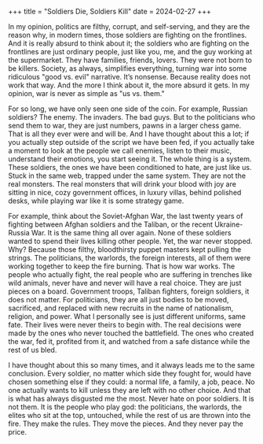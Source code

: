 +++
title = "Soldiers Die, Soldiers Kill"
date = 2024-02-27
+++

In my opinion, politics are filthy, corrupt, and self-serving, and they are the reason why, in modern times, those soldiers are fighting on the frontlines. And it is really absurd to think about it; the soldiers who are fighting on the frontlines are just ordinary people, just like you, me, and the guy working at the supermarket. They have families, friends, lovers. They were not born to be killers. Society, as always, simplifies everything, turning war into some ridiculous "good vs. evil" narrative. It’s nonsense. Because reality does not work that way. And the more I think about it, the more absurd it gets. In my opinion, war is never as simple as "us vs. them."

For so long, we have only seen one side of the coin. For example, Russian soldiers? The enemy. The invaders. The bad guys. But to the politicians who send them to war, they are just numbers, pawns in a larger chess game. That is all they ever were and will be. And I have thought about this a lot; if you actually step outside of the script we have been fed, if you actually take a moment to look at the people we call enemies, listen to their music, understand their emotions, you start seeing it. The whole thing is a system. These soldiers, the ones we have been conditioned to hate, are just like us. Stuck in the same web, trapped under the same system. They are not the real monsters. The real monsters that will drink your blood with joy are sitting in nice, cozy government offices, in luxury villas, behind polished desks, while playing war like it is some strategy game.

For example, think about the Soviet-Afghan War, the last twenty years of fighting between Afghan soldiers and the Taliban, or the recent Ukraine-Russia War. It is the same thing all over again. None of these soldiers wanted to spend their lives killing other people. Yet, the war never stopped. Why? Because those filthy, bloodthirsty puppet masters kept pulling the strings. The politicians, the warlords, the foreign interests, all of them were working together to keep the fire burning. That is how war works. The people who actually fight, the real people who are suffering in trenches like wild animals, never have and never will have a real choice. They are just pieces on a board. Government troops, Taliban fighters, foreign soldiers, it does not matter. For politicians, they are all just bodies to be moved, sacrificed, and replaced with new recruits in the name of nationalism, religion, and power. What I personally see is just different uniforms, same fate. Their lives were never theirs to begin with. The real decisions were made by the ones who never touched the battlefield. The ones who created the war, fed it, profited from it, and watched from a safe distance while the rest of us bled.

I have thought about this so many times, and it always leads me to the same conclusion. Every soldier, no matter which side they fought for, would have chosen something else if they could: a normal life, a family, a job, peace. No one actually wants to kill unless they are left with no other choice. And that is what has always disgusted me the most. Never hate on poor soldiers. It is not them. It is the people who play god: the politicians, the warlords, the elites who sit at the top, untouched, while the rest of us are thrown into the fire. They make the rules. They move the pieces. And they never pay the price.
